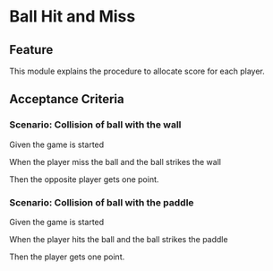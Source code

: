 # Ball Hit and Miss

## Feature

This module explains the procedure to allocate score for each player.

## Acceptance Criteria

### Scenario: Collision of ball with the wall

  Given the game is started

  When the player miss the ball and the ball strikes the wall

  Then the opposite player gets one point.
  
### Scenario: Collision of ball with the paddle

  Given the game is started

  When the player hits the ball and the ball strikes the paddle

  Then the player gets one point.
